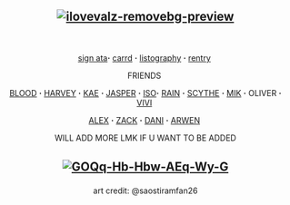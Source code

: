 ## <p align="center"><a href='https://postimg.cc/23dH3dHW' target='_blank'><img src='https://i.postimg.cc/23dH3dHW/ilovevalz-removebg-preview.png' border='0' alt='ilovevalz-removebg-preview'/></a>
‎ <p align="center">[sign ata](https://fragariaknight.atabook.org/)**·** [carrd](https://fragariaknight.carrd.co/) **·** [listography](https://listography.com/vilkisser) **·** [rentry](https://rentry.co/blondeshortcake)
‎ <p align="center"> FRIENDS
‎ <p align="center">[BLOOD](https://github.com/cupiddict) **·** [HARVEY](https://github.com/bathroombreak) **·** [KAE](https://github.com/aotakae) **·** [JASPER](https://github.com/hua-binan) **·** [ISO](https://github.com/yaoidemon)**·** [RAIN](https://github.com/orekoto) **·** [SCYTHE](https://github.com/augurelt) **·** [MIK](https://github.com/togainunochi) **·** OLIVER **·** [VIVI](https://github.com/yumefujo)
 ‎ <p align="center">[ALEX](https://github.com/sanspilled) **·** [ZACK](https://github.com/basementjazz) **·** [DANI](https://github.com/dokhyuk) **·** [ARWEN](https://github.com/ukehole)
‎ <p align="center"> WILL ADD MORE LMK IF U WANT TO BE ADDED
## <p align="center"><a href='https://postimg.cc/5Hmjft9T' target='_blank'><img src='https://i.postimg.cc/5Hmjft9T/GOQq-Hb-Hbw-AEq-Wy-G.jpg' border='0' alt='GOQq-Hb-Hbw-AEq-Wy-G'/></a>
<p align="center"> art credit: @saostiramfan26
